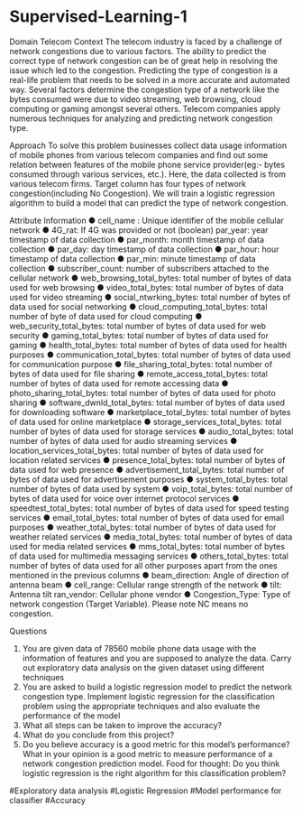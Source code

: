 # Supervised-Learning-1
Domain
Telecom
Context
The telecom industry is faced by a challenge of network congestions due to various
factors. The ability to predict the correct type of network congestion can be of great
help in resolving the issue which led to the congestion. Predicting the type of
congestion is a real-life problem that needs to be solved in a more accurate and
automated way. Several factors determine the congestion type of a network like the
bytes consumed were due to video streaming, web browsing, cloud computing or
gaming amongst several others. Telecom companies apply numerous techniques for
analyzing and predicting network congestion type.

Approach
To solve this problem businesses collect data usage information of mobile phones from
various telecom companies and find out some relation between features of the mobile
phone service provider(eg:- bytes consumed through various services, etc.).
Here, the data collected is from various telecom firms. Target column has four types of
network congestion(including No Congestion). We will train a logistic regression
algorithm to build a model that can predict the type of network congestion.

Attribute Information
● cell_name : Unique identifier of the mobile cellular network
● 4G_rat: If 4G was provided or not (boolean)
par_year: year timestamp of data collection
● par_month: month timestamp of data collection
● par_day: day timestamp of data collection
● par_hour: hour timestamp of data collection
● par_min: minute timestamp of data collection
● subscriber_count: number of subscribers attached to the cellular network
● web_browsing_total_bytes: total number of bytes of data used for web browsing
● video_total_bytes: total number of bytes of data used for video streaming
● social_ntwrking_bytes: total number of bytes of data used for social networking
● cloud_computing_total_bytes: total number of byte of data used for cloud computing
● web_security_total_bytes: total number of bytes of data used for web security
● gaming_total_bytes: total number of bytes of data used for gaming
● health_total_bytes: total number of bytes of data used for health purposes
● communication_total_bytes: total number of bytes of data used for communication purpose
● file_sharing_total_bytes: total number of bytes of data used for file sharing
● remote_access_total_bytes: total number of bytes of data used for remote accessing data
● photo_sharing_total_bytes: total number of bytes of data used for photo sharing
● software_dwnld_total_bytes: total number of bytes of data used for downloading software
● marketplace_total_bytes: total number of bytes of data used for online marketplace
● storage_services_total_bytes: total number of bytes of data used for storage services
● audio_total_bytes: total number of bytes of data used for audio streaming services
● location_services_total_bytes: total number of bytes of data used for location related services
● presence_total_bytes: total number of bytes of data used for web presence
● advertisement_total_bytes: total number of bytes of data used for advertisement purposes
● system_total_bytes: total number of bytes of data used by system
● voip_total_bytes: total number of bytes of data used for voice over internet protocol services
● speedtest_total_bytes: total number of bytes of data used for speed testing services
● email_total_bytes: total number of bytes of data used for email purposes
● weather_total_bytes: total number of bytes of data used for weather related services
● media_total_bytes: total number of bytes of data used for media related services
● mms_total_bytes: total number of bytes of data used for multimedia messaging services
● others_total_bytes: total number of bytes of data used for all other purposes apart from the
ones mentioned in the previous columns
● beam_direction: Angle of direction of antenna beam
● cell_range: Cellular range strength of the network
● tilt: Antenna tilt
ran_vendor: Cellular phone vendor
● Congestion_Type: Type of network congestion (Target Variable). Please note NC means no
congestion.

Questions
1. You are given data of 78560 mobile phone data usage with the information of
features and you are supposed to analyze the data. Carry out exploratory data
analysis on the given dataset using different techniques
2. You are asked to build a logistic regression model to predict the network
congestion type. Implement logistic regression for the classification problem
using the appropriate techniques and also evaluate the performance of the
model
3. What all steps can be taken to improve the accuracy?
4. What do you conclude from this project?
5. Do you believe accuracy is a good metric for this model’s performance? What in
your opinion is a good metric to measure performance of a network congestion
prediction model.
Food for thought: Do you think logistic regression is the right algorithm for this
classification problem?

#Exploratory data analysis
#Logistic Regression
#Model performance for classifier
#Accuracy
